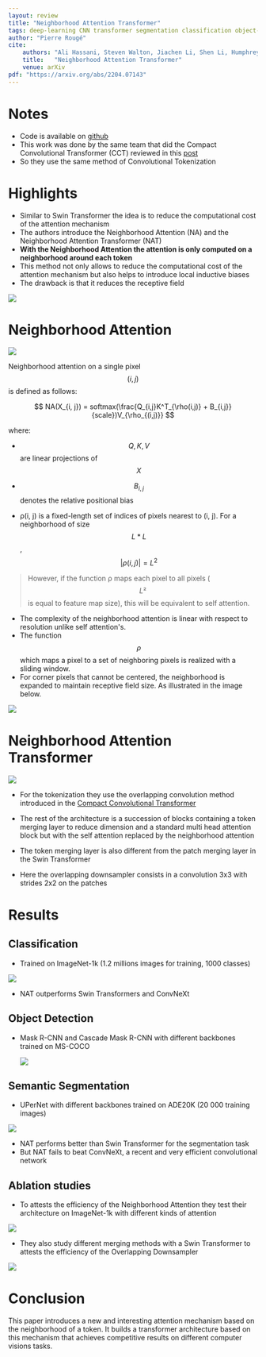```yaml
---
layout: review
title: "Neighborhood Attention Transformer"
tags: deep-learning CNN transformer segmentation classification object-detection attention
author: "Pierre Rougé"
cite:
    authors: "Ali Hassani, Steven Walton, Jiachen Li, Shen Li, Humphrey Shi"
    title:   "Neighborhood Attention Transformer"
    venue: arXiv
pdf: "https://arxiv.org/abs/2204.07143"
---
```


# Notes

* Code is available on [github](https://github.com/SHI-Labs/Neighborhood-Attention-Transformer)
* This work was done by the same team that did the Compact Convolutional Transformer (CCT) reviewed in this [post](https://creatis-myriad.github.io./2022/06/13/CompactConvolutionalTransformer.html)
* So they use the same method of Convolutional Tokenization

# Highlights

* Similar to Swin Transformer the idea is to reduce the computational cost of the attention mechanism 
* The authors introduce the Neighborhood Attention (NA) and the Neighborhood Attention Transformer (NAT)
* **With the Neighborhood Attention the attention is only computed on a neighborhood around each token**
* This method not only allows to reduce the computational cost of the attention mechanism but also helps to introduce local inductive biases
* The drawback is that it reduces the receptive field

![](/collections/images/NeighborhoodAttentionTransformer/receptive_fields.jpg)

# Neighborhood Attention

![](/collections/images/NeighborhoodAttentionTransformer/NeighborhoodAttention.jpg)

Neighborhood attention on a single pixel $$(i, j)$$ is defined as follows:

$$ NA(X_{i, j}) = softmax(\frac{Q_{i,j}K^T_{\rho(i,j)} + B_{i,j}}{scale})V_{\rho_{(i,j)}} $$

where:

-  $$Q, K, V$$ are linear projections of $$X$$

- $$B_{i,j}$$ denotes the relative positional bias

- ρ(i, j) is a fixed-length set of indices of pixels nearest to (i, j). For a neighborhood of size $$ L * L $$, $$ \vert \rho(i,j) \vert = L^2$$

> However, if the function ρ maps each pixel to all pixels ($$L²$$ is equal to feature map size), this will be equivalent to self attention.

- The complexity of the neighborhood attention is linear with respect to resolution unlike self attention's.
- The function $$\rho$$ which maps a pixel to a set of neighboring pixels is realized with a sliding window.
- For corner pixels that cannot be centered, the neighborhood is expanded to maintain receptive field size. As illustrated in the image below.

![](/collections/images/NeighborhoodAttentionTransformer/corner_pixels.jpg)

# Neighborhood Attention Transformer

![](/collections/images/NeighborhoodAttentionTransformer/architecture.jpg)

- For the tokenization they use the overlapping convolution method introduced in the  [Compact Convolutional Transformer](https://creatis-myriad.github.io./2022/06/13/CompactConvolutionalTransformer.html)

- The rest of the architecture is a succession of blocks containing a token merging layer to reduce dimension and a standard multi head attention block but with the self attention replaced by the neighborhood attention

- The token merging layer is also different from the patch merging layer in the Swin Transformer

- Here the overlapping downsampler consists in a convolution 3x3 with strides 2x2 on the patches

# Results

## Classification

- Trained on ImageNet-1k (1.2 millions images for training, 1000 classes)

![](/collections/images/NeighborhoodAttentionTransformer/results_classification.jpg)

- NAT outperforms Swin Transformers and ConvNeXt

## Object Detection

- Mask R-CNN and Cascade Mask R-CNN with different backbones trained on MS-COCO

  ![](/collections/images/NeighborhoodAttentionTransformer/results_object_detection.jpg)

## Semantic Segmentation

- UPerNet with different backbones trained on ADE20K (20 000 training images)

![](/collections/images/NeighborhoodAttentionTransformer/results_semantic_segmentation.jpg)

- NAT performs better than Swin Transformer for the segmentation task
- But NAT fails to beat ConvNeXt, a recent and very efficient convolutional network 

## Ablation studies

- To attests the efficiency of the Neighborhood Attention they test their architecture on ImageNet-1k with different kinds of attention

![](/collections/images/NeighborhoodAttentionTransformer/ablation_attention.jpg)

- They also study different merging methods with a Swin Transformer to attests the efficiency of the Overlapping Downsampler

![](/collections/images/NeighborhoodAttentionTransformer/ablation_overlaping.jpg)

# Conclusion

This paper introduces a new and interesting attention mechanism based on the neighborhood of a token. It builds a transformer architecture based on this mechanism that achieves competitive results on different computer visions tasks. 

